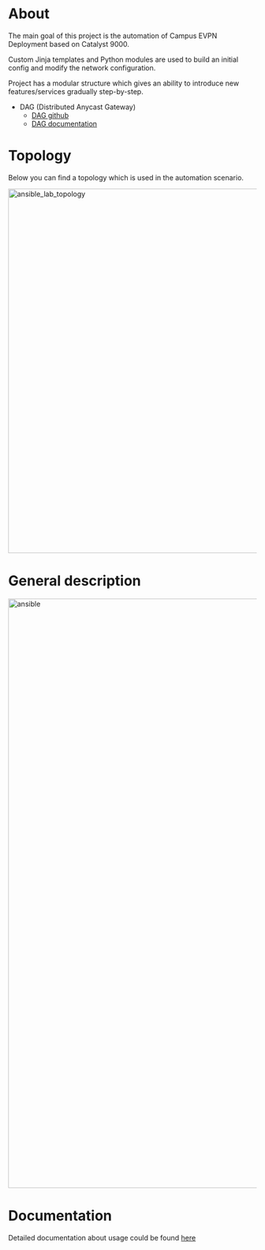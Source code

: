 # About #

The main goal of this project is the automation of Campus EVPN Deployment based on Catalyst 9000.

Custom Jinja templates and Python modules are used to build an initial config and modify the network configuration.

Project has a modular structure which gives an ability to introduce new features/services gradually step-by-step.

* DAG (Distributed Anycast Gateway)
  * [DAG github](https://github.com/Cat9kEVPN/cat9k-evpn-ansible/tree/releases/v2.x.x/dag)
  * [DAG documentation](https://cat9k-evpn-ansible.readthedocs.io/en/latest/input_dag.html)

# Topology #

Below you can find a topology which is used in the automation scenario.

<img width="737" alt="ansible_lab_topology" src="https://user-images.githubusercontent.com/99259970/155182099-7e5d98f4-8e4e-4b01-96a8-30b9badc5be2.png">

# General description #

<img width="1192" alt="ansible" src="https://user-images.githubusercontent.com/107021162/175528526-5d8b59ea-7f39-4d78-ac95-b08fed9ebbf6.png">

# Documentation #

Detailed documentation about usage could be found [here](https://cat9k-evpn-ansible.readthedocs.io)

